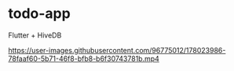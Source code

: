 # todo-app

Flutter + HiveDB

https://user-images.githubusercontent.com/96775012/178023986-78faaf60-5b71-46f8-bfb8-b6f30743781b.mp4
